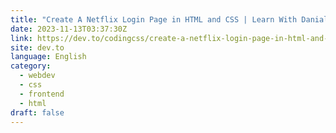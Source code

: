 ```yaml
---
title: "Create A Netflix Login Page in HTML and CSS | Learn With Danial"
date: 2023-11-13T03:37:30Z
link: https://dev.to/codingcss/create-a-netflix-login-page-in-html-and-css-learn-with-danial-1cll?utm_medium=RSS&utm_source=news.12bit.vn
site: dev.to
language: English
category:
  - webdev
  - css
  - frontend
  - html
draft: false
---
```

